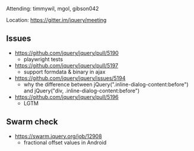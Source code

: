 Attending: timmywil, mgol, gibson042

Location: https://gitter.im/jquery/meeting

## Issues
* https://github.com/jquery/jquery/pull/5190 
	- playwright tests
* https://github.com/jquery/jquery/pull/5197 
	- support formdata & binary in ajax
* https://github.com/jquery/jquery/issues/5194 
	- why the difference between jQuery(".inline-dialog-content:before") and jQuery("div, .inline-dialog-content:before")
* https://github.com/jquery/jquery/pull/5196
	- LGTM

## Swarm check
* https://swarm.jquery.org/job/12908 
	- fractional offset values in Android
